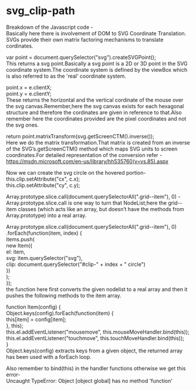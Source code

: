 # svg_clip-path
Breakdown of the Javascript code -<br/>
Basically here there is involvement of DOM to SVG Coordinate Translation. SVGs provide their own matrix factoring mechanisms to translate cordinates.

var point = document.querySelector("svg").createSVGPoint();<br/>
This returns a svg point.Basically a svg point is a 2D or 3D point in the SVG coordinate system.The coordinate system is defined by the viewBox which is also referred to as the 'real' coordinate system.

point.x = e.clientX;<br/>
point.y = e.clientY;<br/>
These returns the horizontal and the vertical cordinate of the mouse over the svg canvas.Remember,here the svg canvas exists for each hexagonal structure and therefore the cordinates are given in reference to that.Also remember here the coordinates provided are the pixel coordinates and not the svg ones.

return point.matrixTransform(svg.getScreenCTM().inverse());<br/>
Here we do the matrix transformation.That matrix is created from an inverse of the SVG’s.getScreenCTM() method which maps SVG units to screen coordinates.For detailed representation of the conversion refer -https://msdn.microsoft.com/en-us/library/hh535760(v=vs.85).aspx

Now we can create the svg circle on the hovered portion-<br/>
    this.clip.setAttribute("cx", c.x);<br/>
    this.clip.setAttribute("cy", c.y);<br/>
    
Array.prototype.slice.call(document.querySelectorAll(".grid--item"), 0) -<br/>
Array.prototype.slice.call is one way to turn that NodeList;here the grid--item classes (which acts like an array, but doesn’t have the methods from Array.prototype) into a real array.

Array.prototype.slice.call(document.querySelectorAll(".grid--item"), 0)<br/>
  .forEach(function(item, index) {<br/>
    items.push(<br/>
      new Item({<br/>
        el: item,<br/>
        svg: item.querySelector("svg"),<br/>
        clip: document.querySelector("#clip-" + index + " circle")<br/>
      })<br/>
    );<br/>
  });<br/>
  the function here first converts the given nodelist to a real array and then it pushes the following methods to the item array.
  
  function Item(config) {<br/>
  Object.keys(config).forEach(function(item) {<br/>
    this[item] = config[item];<br/>
  }, this);<br/>
  this.el.addEventListener("mousemove", this.mouseMoveHandler.bind(this));<br/>
  this.el.addEventListener("touchmove", this.touchMoveHandler.bind(this));<br/>
}<br/>
 Object.keys(config) extracts keys from a given object, the returned array has been used with a forEach loop.<br/>
 
 Also remember to bind(this) in the handler functions otherwise we get this error-<br/>
 Uncaught TypeError: Object [object global] has no method 'function'
